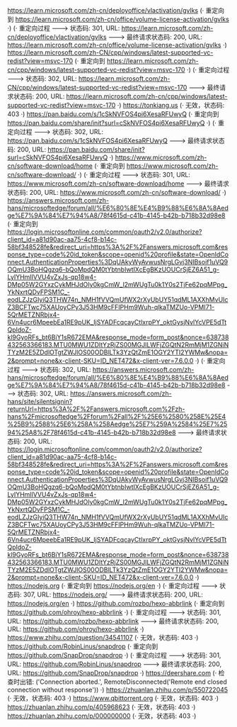 https://learn.microsoft.com/zh-cn/deployoffice/vlactivation/gvlks (· 重定向到 https://learn.microsoft.com/zh-cn/office/volume-license-activation/gvlks ·)
(· 重定向过程 ---> 状态码: 301, URL: https://learn.microsoft.com/zh-cn/deployoffice/vlactivation/gvlks ---> 最终请求状态码: 200, URL: https://learn.microsoft.com/zh-cn/office/volume-license-activation/gvlks ·)
https://learn.microsoft.com/zh-CN/cpp/windows/latest-supported-vc-redist?view=msvc-170 (· 重定向到 https://learn.microsoft.com/zh-cn/cpp/windows/latest-supported-vc-redist?view=msvc-170 ·)
(· 重定向过程 ---> 状态码: 302, URL: https://learn.microsoft.com/zh-CN/cpp/windows/latest-supported-vc-redist?view=msvc-170 ---> 最终请求状态码: 200, URL: https://learn.microsoft.com/zh-cn/cpp/windows/latest-supported-vc-redist?view=msvc-170 ·)
https://tonkiang.us (· 无效，状态码: 403 ·)
https://pan.baidu.com/s/1cSkNVFOS4pi6XesaRFUwyQ (· 重定向到 https://pan.baidu.com/share/init?surl=cSkNVFOS4pi6XesaRFUwyQ ·)
(· 重定向过程 ---> 状态码: 302, URL: https://pan.baidu.com/s/1cSkNVFOS4pi6XesaRFUwyQ ---> 最终请求状态码: 200, URL: https://pan.baidu.com/share/init?surl=cSkNVFOS4pi6XesaRFUwyQ ·)
https://www.microsoft.com/zh-cn/software-download/home (· 重定向到 https://www.microsoft.com/zh-cn/software-download/ ·)
(· 重定向过程 ---> 状态码: 301, URL: https://www.microsoft.com/zh-cn/software-download/home ---> 最终请求状态码: 200, URL: https://www.microsoft.com/zh-cn/software-download/ ·)
https://answers.microsoft.com/zh-hans/microsoftedge/forum/all/%E6%80%8E%E4%B9%88%E6%8A%8Aedge%E7%9A%84%E7%94%A8/78f4615d-c41b-4145-b42b-b718b32d98e8 (· 重定向到 https://login.microsoftonline.com/common/oauth2/v2.0/authorize?client_id=a81d90ac-aa75-4cf8-b14c-58bf348528fe&redirect_uri=https%3A%2F%2Fanswers.microsoft.com&response_type=code%20id_token&scope=openid%20profile&state=OpenIdConnect.AuthenticationProperties%3DqUAkyWyAvwusNrgLGvj3NIBsoif1uVQ9OQmU3BoHQgzq6-bQoMpdQM0tYbtnbIwtIXcEgBKzUOUCrSjEZ6A51_g-LyIYHmlIVVU4vZxJs-qp18w4-DMp05W2GYxzCykMHJdOIy0kgCmW_l2mWUgTu0k1Y0s2TjFe62pqMPpg_YkNxrtQDvFPSM1C_-eodLZJzGIyiQ3THW74n_NMH1fVVQmUfWX2rXyUbUY51qdML1AXXhMvUIcZ3BCFTwc75XAUoyCPy3J53HM9cFFIPHm9Wuh-qlkaTMZUo-VPMI71-5QrMETZNRbjx4-6Vn4ucr6MpeebEa1RE9pUK_IjSYADFcqcayCtlxrpPY_oktGysjNvlYcVPE5dTtQpIdoZ-kl9GyoRFs_bt6BiY1sR672EMA&response_mode=form_post&nonce=638738432563366183.MTU0MWU1ZDItYzRjZS00MGJlLWFjZGQtN2RmMjM1ZGNiNTYzM2E5ZDdlOTgtZWJlOS00ODBlLTk3YzQtZmE1OGY2YTI2YWMw&nopa=2&prompt=none&x-client-SKU=ID_NET472&x-client-ver=7.6.0.0 ·)
(· 重定向过程 ---> 状态码: 302, URL: https://answers.microsoft.com/zh-hans/microsoftedge/forum/all/%E6%80%8E%E4%B9%88%E6%8A%8Aedge%E7%9A%84%E7%94%A8/78f4615d-c41b-4145-b42b-b718b32d98e8 ---> 状态码: 302, URL: https://answers.microsoft.com/zh-hans/site/silentsignin?returnUrl=https%3A%2F%2Fanswers.microsoft.com%2Fzh-hans%2Fmicrosoftedge%2Fforum%2Fall%2F%25E6%2580%258E%25E4%25B9%2588%25E6%258A%258Aedge%25E7%259A%2584%25E7%2594%25A8%2F78f4615d-c41b-4145-b42b-b718b32d98e8 ---> 最终请求状态码: 200, URL: https://login.microsoftonline.com/common/oauth2/v2.0/authorize?client_id=a81d90ac-aa75-4cf8-b14c-58bf348528fe&redirect_uri=https%3A%2F%2Fanswers.microsoft.com&response_type=code%20id_token&scope=openid%20profile&state=OpenIdConnect.AuthenticationProperties%3DqUAkyWyAvwusNrgLGvj3NIBsoif1uVQ9OQmU3BoHQgzq6-bQoMpdQM0tYbtnbIwtIXcEgBKzUOUCrSjEZ6A51_g-LyIYHmlIVVU4vZxJs-qp18w4-DMp05W2GYxzCykMHJdOIy0kgCmW_l2mWUgTu0k1Y0s2TjFe62pqMPpg_YkNxrtQDvFPSM1C_-eodLZJzGIyiQ3THW74n_NMH1fVVQmUfWX2rXyUbUY51qdML1AXXhMvUIcZ3BCFTwc75XAUoyCPy3J53HM9cFFIPHm9Wuh-qlkaTMZUo-VPMI71-5QrMETZNRbjx4-6Vn4ucr6MpeebEa1RE9pUK_IjSYADFcqcayCtlxrpPY_oktGysjNvlYcVPE5dTtQpIdoZ-kl9GyoRFs_bt6BiY1sR672EMA&response_mode=form_post&nonce=638738432563366183.MTU0MWU1ZDItYzRjZS00MGJlLWFjZGQtN2RmMjM1ZGNiNTYzM2E5ZDdlOTgtZWJlOS00ODBlLTk3YzQtZmE1OGY2YTI2YWMw&nopa=2&prompt=none&x-client-SKU=ID_NET472&x-client-ver=7.6.0.0 ·)
https://nodejs.org (· 重定向到 https://nodejs.org/en ·)
(· 重定向过程 ---> 状态码: 307, URL: https://nodejs.org/ ---> 最终请求状态码: 200, URL: https://nodejs.org/en ·)
https://github.com/rozbo/hexo-abbrlink (· 重定向到 https://github.com/ohroy/hexo-abbrlink ·)
(· 重定向过程 ---> 状态码: 301, URL: https://github.com/rozbo/hexo-abbrlink ---> 最终请求状态码: 200, URL: https://github.com/ohroy/hexo-abbrlink ·)
https://www.zhihu.com/question/34541107 (· 无效，状态码: 403 ·)
https://github.com/RobinLinus/snapdrop (· 重定向到 https://github.com/SnapDrop/snapdrop ·)
(· 重定向过程 ---> 状态码: 301, URL: https://github.com/RobinLinus/snapdrop ---> 最终请求状态码: 200, URL: https://github.com/SnapDrop/snapdrop ·)
https://deershare.com (· 检查时出错: ('Connection aborted.', RemoteDisconnected('Remote end closed connection without response')) ·)
https://zhuanlan.zhihu.com/p/550722045 (· 无效，状态码: 403 ·)
https://www.qbittorrent.org (· 无效，状态码: 403 ·)
https://zhuanlan.zhihu.com/p/405968623 (· 无效，状态码: 403 ·)
https://zhuanlan.zhihu.com/p/000000000 (· 无效，状态码: 403 ·)
